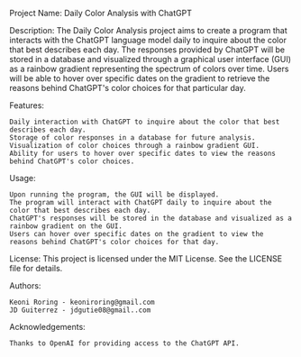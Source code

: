 Project Name: Daily Color Analysis with ChatGPT

Description:
The Daily Color Analysis project aims to create a program that interacts with the ChatGPT language model daily to inquire about the color that best describes each day. The responses provided by ChatGPT will be stored in a database and visualized through a graphical user interface (GUI) as a rainbow gradient representing the spectrum of colors over time. Users will be able to hover over specific dates on the gradient to retrieve the reasons behind ChatGPT's color choices for that particular day.

Features:

    Daily interaction with ChatGPT to inquire about the color that best describes each day.
    Storage of color responses in a database for future analysis.
    Visualization of color choices through a rainbow gradient GUI.
    Ability for users to hover over specific dates to view the reasons behind ChatGPT's color choices.

Usage:

    Upon running the program, the GUI will be displayed.
    The program will interact with ChatGPT daily to inquire about the color that best describes each day.
    ChatGPT's responses will be stored in the database and visualized as a rainbow gradient on the GUI.
    Users can hover over specific dates on the gradient to view the reasons behind ChatGPT's color choices for that day.

License:
This project is licensed under the MIT License. See the LICENSE file for details.

Authors:

    Keoni Roring - keoniroring@gmail.com
    JD Guiterrez - jdgutie08@gmail..com

Acknowledgements:

    Thanks to OpenAI for providing access to the ChatGPT API.
